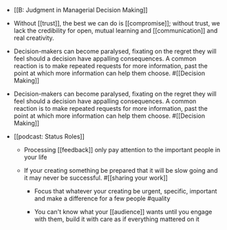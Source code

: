 - [[B: Judgment in Managerial Decision Making]]

- Without [[trust]], the best we can do is [[compromise]]; without trust, we lack the credibility for open, mutual learning and [[communication]] and real creativity.

- Decision-makers can become paralysed, fixating on the regret they will feel should a decision have appalling consequences. A common reaction is to make repeated requests for more information, past the point at which more information can help them choose. #[[Decision Making]]

- Decision-makers can become paralysed, fixating on the regret they will feel should a decision have appalling consequences. A common reaction is to make repeated requests for more information, past the point at which more information can help them choose. #[[Decision Making]]

- [[podcast: Status Roles]]
	 - Processing [[feedback]] only pay attention to the important people in your life

	 - If your creating something be prepared that it will be slow going and it may never be successful. #[[sharing your work]]
		 - Focus that whatever your creating be urgent, specific, important and make a difference for a few people #quality

		 - You can't know what your [[audience]] wants until you engage with them, build it with care as if everything mattered on it
